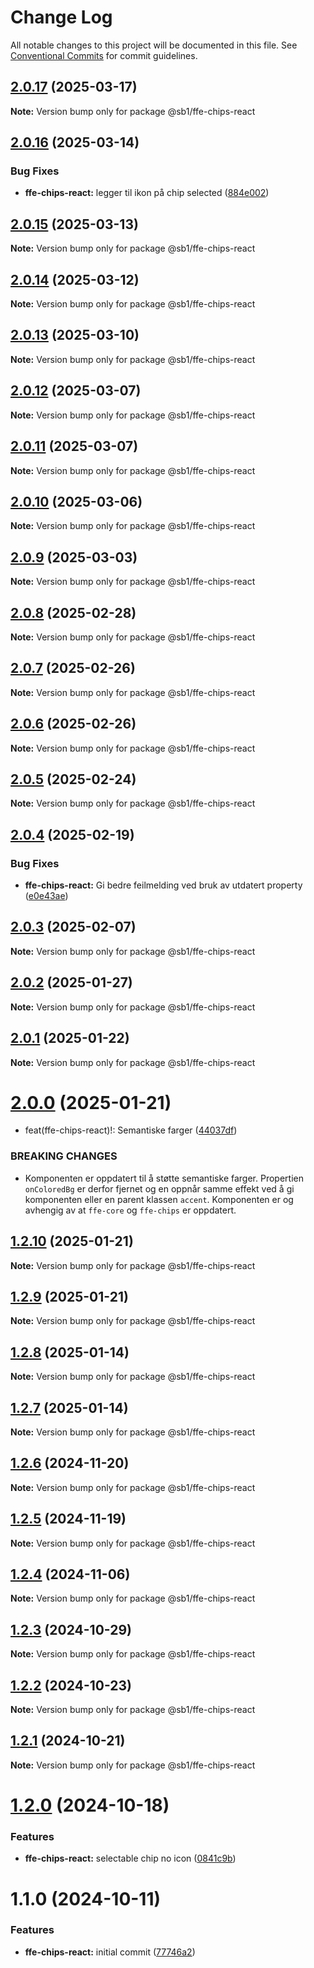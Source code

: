 # Change Log

All notable changes to this project will be documented in this file.
See [Conventional Commits](https://conventionalcommits.org) for commit guidelines.

## [2.0.17](https://github.com/SpareBank1/designsystem/compare/@sb1/ffe-chips-react@2.0.16...@sb1/ffe-chips-react@2.0.17) (2025-03-17)

**Note:** Version bump only for package @sb1/ffe-chips-react





## [2.0.16](https://github.com/SpareBank1/designsystem/compare/@sb1/ffe-chips-react@2.0.15...@sb1/ffe-chips-react@2.0.16) (2025-03-14)


### Bug Fixes

* **ffe-chips-react:** legger til ikon på chip selected ([884e002](https://github.com/SpareBank1/designsystem/commit/884e002e23cea91d626b53a4eef105dade9611c5))





## [2.0.15](https://github.com/SpareBank1/designsystem/compare/@sb1/ffe-chips-react@2.0.14...@sb1/ffe-chips-react@2.0.15) (2025-03-13)

**Note:** Version bump only for package @sb1/ffe-chips-react





## [2.0.14](https://github.com/SpareBank1/designsystem/compare/@sb1/ffe-chips-react@2.0.13...@sb1/ffe-chips-react@2.0.14) (2025-03-12)

**Note:** Version bump only for package @sb1/ffe-chips-react





## [2.0.13](https://github.com/SpareBank1/designsystem/compare/@sb1/ffe-chips-react@2.0.12...@sb1/ffe-chips-react@2.0.13) (2025-03-10)

**Note:** Version bump only for package @sb1/ffe-chips-react





## [2.0.12](https://github.com/SpareBank1/designsystem/compare/@sb1/ffe-chips-react@2.0.11...@sb1/ffe-chips-react@2.0.12) (2025-03-07)

**Note:** Version bump only for package @sb1/ffe-chips-react





## [2.0.11](https://github.com/SpareBank1/designsystem/compare/@sb1/ffe-chips-react@2.0.10...@sb1/ffe-chips-react@2.0.11) (2025-03-07)

**Note:** Version bump only for package @sb1/ffe-chips-react





## [2.0.10](https://github.com/SpareBank1/designsystem/compare/@sb1/ffe-chips-react@2.0.9...@sb1/ffe-chips-react@2.0.10) (2025-03-06)

**Note:** Version bump only for package @sb1/ffe-chips-react





## [2.0.9](https://github.com/SpareBank1/designsystem/compare/@sb1/ffe-chips-react@2.0.8...@sb1/ffe-chips-react@2.0.9) (2025-03-03)

**Note:** Version bump only for package @sb1/ffe-chips-react





## [2.0.8](https://github.com/SpareBank1/designsystem/compare/@sb1/ffe-chips-react@2.0.7...@sb1/ffe-chips-react@2.0.8) (2025-02-28)

**Note:** Version bump only for package @sb1/ffe-chips-react





## [2.0.7](https://github.com/SpareBank1/designsystem/compare/@sb1/ffe-chips-react@2.0.6...@sb1/ffe-chips-react@2.0.7) (2025-02-26)

**Note:** Version bump only for package @sb1/ffe-chips-react





## [2.0.6](https://github.com/SpareBank1/designsystem/compare/@sb1/ffe-chips-react@2.0.5...@sb1/ffe-chips-react@2.0.6) (2025-02-26)

**Note:** Version bump only for package @sb1/ffe-chips-react





## [2.0.5](https://github.com/SpareBank1/designsystem/compare/@sb1/ffe-chips-react@2.0.4...@sb1/ffe-chips-react@2.0.5) (2025-02-24)

**Note:** Version bump only for package @sb1/ffe-chips-react





## [2.0.4](https://github.com/SpareBank1/designsystem/compare/@sb1/ffe-chips-react@2.0.3...@sb1/ffe-chips-react@2.0.4) (2025-02-19)


### Bug Fixes

* **ffe-chips-react:** Gi bedre feilmelding ved bruk av utdatert property ([e0e43ae](https://github.com/SpareBank1/designsystem/commit/e0e43aec315c9921aff3f8ead6cb5d3c4b70b56b))





## [2.0.3](https://github.com/SpareBank1/designsystem/compare/@sb1/ffe-chips-react@2.0.2...@sb1/ffe-chips-react@2.0.3) (2025-02-07)

**Note:** Version bump only for package @sb1/ffe-chips-react





## [2.0.2](https://github.com/SpareBank1/designsystem/compare/@sb1/ffe-chips-react@2.0.1...@sb1/ffe-chips-react@2.0.2) (2025-01-27)

**Note:** Version bump only for package @sb1/ffe-chips-react





## [2.0.1](https://github.com/SpareBank1/designsystem/compare/@sb1/ffe-chips-react@2.0.0...@sb1/ffe-chips-react@2.0.1) (2025-01-22)

**Note:** Version bump only for package @sb1/ffe-chips-react





# [2.0.0](https://github.com/SpareBank1/designsystem/compare/@sb1/ffe-chips-react@1.2.10...@sb1/ffe-chips-react@2.0.0) (2025-01-21)


* feat(ffe-chips-react)!: Semantiske farger ([44037df](https://github.com/SpareBank1/designsystem/commit/44037df0f9a230297712f495f4165c75ed61d339))


### BREAKING CHANGES

* Komponenten er oppdatert til å støtte semantiske farger. Propertien `onColoredBg` er derfor fjernet og en oppnår samme effekt ved å gi komponenten eller en parent klassen `accent`. Komponenten er og avhengig av at `ffe-core` og `ffe-chips` er oppdatert.





## [1.2.10](https://github.com/SpareBank1/designsystem/compare/@sb1/ffe-chips-react@1.2.9...@sb1/ffe-chips-react@1.2.10) (2025-01-21)

**Note:** Version bump only for package @sb1/ffe-chips-react





## [1.2.9](https://github.com/SpareBank1/designsystem/compare/@sb1/ffe-chips-react@1.2.8...@sb1/ffe-chips-react@1.2.9) (2025-01-21)

**Note:** Version bump only for package @sb1/ffe-chips-react





## [1.2.8](https://github.com/SpareBank1/designsystem/compare/@sb1/ffe-chips-react@1.2.7...@sb1/ffe-chips-react@1.2.8) (2025-01-14)

**Note:** Version bump only for package @sb1/ffe-chips-react





## [1.2.7](https://github.com/SpareBank1/designsystem/compare/@sb1/ffe-chips-react@1.2.6...@sb1/ffe-chips-react@1.2.7) (2025-01-14)

**Note:** Version bump only for package @sb1/ffe-chips-react





## [1.2.6](https://github.com/SpareBank1/designsystem/compare/@sb1/ffe-chips-react@1.2.5...@sb1/ffe-chips-react@1.2.6) (2024-11-20)

**Note:** Version bump only for package @sb1/ffe-chips-react





## [1.2.5](https://github.com/SpareBank1/designsystem/compare/@sb1/ffe-chips-react@1.2.4...@sb1/ffe-chips-react@1.2.5) (2024-11-19)

**Note:** Version bump only for package @sb1/ffe-chips-react





## [1.2.4](https://github.com/SpareBank1/designsystem/compare/@sb1/ffe-chips-react@1.2.3...@sb1/ffe-chips-react@1.2.4) (2024-11-06)

**Note:** Version bump only for package @sb1/ffe-chips-react





## [1.2.3](https://github.com/SpareBank1/designsystem/compare/@sb1/ffe-chips-react@1.2.2...@sb1/ffe-chips-react@1.2.3) (2024-10-29)

**Note:** Version bump only for package @sb1/ffe-chips-react





## [1.2.2](https://github.com/SpareBank1/designsystem/compare/@sb1/ffe-chips-react@1.2.1...@sb1/ffe-chips-react@1.2.2) (2024-10-23)

**Note:** Version bump only for package @sb1/ffe-chips-react





## [1.2.1](https://github.com/SpareBank1/designsystem/compare/@sb1/ffe-chips-react@1.2.0...@sb1/ffe-chips-react@1.2.1) (2024-10-21)

**Note:** Version bump only for package @sb1/ffe-chips-react





# [1.2.0](https://github.com/SpareBank1/designsystem/compare/@sb1/ffe-chips-react@1.1.0...@sb1/ffe-chips-react@1.2.0) (2024-10-18)


### Features

* **ffe-chips-react:** selectable chip no icon ([0841c9b](https://github.com/SpareBank1/designsystem/commit/0841c9bf65d7bdd099478c04875c7a5ddabdfa1d))





# 1.1.0 (2024-10-11)


### Features

* **ffe-chips-react:** initial commit ([77746a2](https://github.com/SpareBank1/designsystem/commit/77746a207673948c448e32fb5d25e54901448df5))
